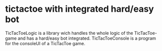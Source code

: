 # tictactoe with integrated hard/easy bot

TicTacToeLogic is a library wich handles the whole logic of the TicTacToe-game and has a hard/easy bot integrated.
TicTacToeConsole is a program for the consoleUI of a TicTacToe game.
